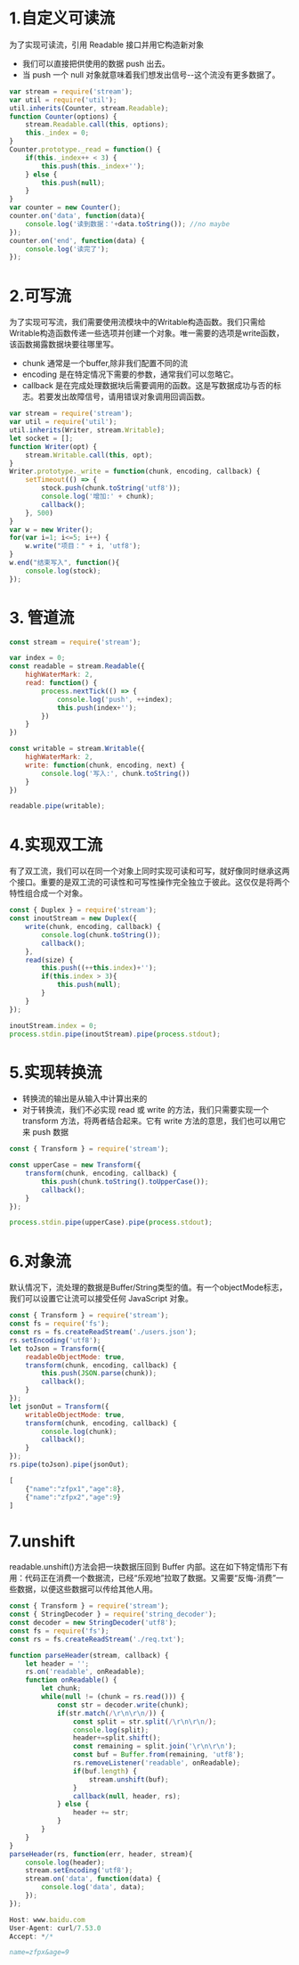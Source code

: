 # 1.自定义可读流
为了实现可读流，引用 Readable 接口并用它构造新对象
- 我们可以直接把供使用的数据 push 出去。
- 当 push 一个 null 对象就意味着我们想发出信号--这个流没有更多数据了。

```javascript
var stream = require('stream');
var util = require('util');
util.inherits(Counter, stream.Readable);
function Counter(options) {
    stream.Readable.call(this, options);
    this._index = 0;
}
Counter.prototype._read = function() {
    if(this._index++ < 3) {
        this.push(this._index+'');
    } else {
        this.push(null);
    }
}
var counter = new Counter();
counter.on('data', function(data){
    console.log('读到数据：'+data.toString()); //no maybe
});
counter.on('end', function(data) {
    console.log('读完了');
});
```
# 2.可写流
为了实现可写流，我们需要使用流模块中的Writable构造函数。我们只需给Writable构造函数传递一些选项并创建一个对象。唯一需要的选项是write函数，该函数揭露数据块要往哪里写。
- chunk 通常是一个buffer,除非我们配置不同的流
- encoding 是在特定情况下需要的参数，通常我们可以忽略它。
- callback 是在完成处理数据块后需要调用的函数。这是写数据成功与否的标志。若要发出故障信号，请用错误对象调用回调函数。
```javascript
var stream = require('stream');
var util = require('util');
util.inherits(Writer, stream.Writable);
let socket = [];
function Writer(opt) {
    stream.Writable.call(this, opt);
}
Writer.prototype._write = function(chunk, encoding, callback) {
    setTimeout(() => {
        stock.push(chunk.toString('utf8'));
        console.log('增加:' + chunk);
        callback();
    }, 500)
}
var w = new Writer();
for(var i=1; i<=5; i++) {
    w.write("项目：" + i, 'utf8');
}
w.end("结束写入", function(){
    console.log(stock);
});
```
# 3. 管道流
```javascript
const stream = require('stream');

var index = 0;
const readable = stream.Readable({
    highWaterMark: 2,
    read: function() {
        process.nextTick(() => {
            console.log('push', ++index);
            this.push(index+'');
        })
    }
})

const writable = stream.Writable({
    highWaterMark: 2,
    write: function(chunk, encoding, next) {
        console.log('写入:', chunk.toString())
    }
})

readable.pipe(writable);
```
# 4.实现双工流
有了双工流，我们可以在同一个对象上同时实现可读和可写，就好像同时继承这两个接口。重要的是双工流的可读性和可写性操作完全独立于彼此。这仅仅是将两个特性组合成一个对象。
```javascript
const { Duplex } = require('stream');
const inoutStream = new Duplex({
    write(chunk, encoding, callback) {
        console.log(chunk.toString());
        callback();
    },
    read(size) {
        this.push((++this.index)+'');
        if(this.index > 3){
            this.push(null);
        }
    }
});

inoutStream.index = 0;
process.stdin.pipe(inoutStream).pipe(process.stdout);
```
# 5.实现转换流
- 转换流的输出是从输入中计算出来的
- 对于转换流，我们不必实现 read 或 write 的方法，我们只需要实现一个 transform 方法，将两者结合起来。它有 write 方法的意思，我们也可以用它来 push 数据
```javascript
const { Transform } = require('stream');

const upperCase = new Transform({
    transform(chunk, encoding, callback) {
        this.push(chunk.toString().toUpperCase());
        callback();
    }
});

process.stdin.pipe(upperCase).pipe(process.stdout);
```
# 6.对象流
默认情况下，流处理的数据是Buffer/String类型的值。有一个objectMode标志，我们可以设置它让流可以接受任何 JavaScript 对象。
```javascript
const { Transform } = require('stream');
const fs = require('fs');
const rs = fs.createReadStream('./users.json');
rs.setEncoding('utf8');
let toJson = Transform({
    readableObjectMode: true,
    transform(chunk, encoding, callback) {
        this.push(JSON.parse(chunk));
        callback();
    }
});
let jsonOut = Transform({
    writableObjectMode: true,
    transform(chunk, encoding, callback) {
        console.log(chunk);
        callback();
    }
});
rs.pipe(toJson).pipe(jsonOut);
```
```javascript
[
    {"name":"zfpx1","age":8},
    {"name":"zfpx2","age":9}
]
```
# 7.unshift
readable.unshift()方法会把一块数据压回到 Buffer 内部。这在如下特定情形下有用：代码正在消费一个数据流，已经“乐观地”拉取了数据。又需要“反悔-消费”一些数据，以便这些数据可以传给其他人用。
```javascript
const { Transform } = require('stream');
const { StringDecoder } = require('string_decoder');
const decoder = new StringDecoder('utf8');
const fs = require('fs');
const rs = fs.createReadStream('./req.txt');

function parseHeader(stream, callback) {
    let header = '';
    rs.on('readable', onReadable);
    function onReadable() {
        let chunk;
        while(null != (chunk = rs.read())) {
            const str = decoder.write(chunk);
            if(str.match(/\r\n\r\n/)) {
                const split = str.split(/\r\n\r\n/);
                console.log(split);
                header+=split.shift();
                const remaining = split.join('\r\n\r\n');
                const buf = Buffer.from(remaining, 'utf8');
                rs.removeListener('readable', onReadable);
                if(buf.length) {
                    stream.unshift(buf);
                }
                callback(null, header, rs);
            } else {
                header += str;
            }
        }
    }
}
parseHeader(rs, function(err, header, stream){
    console.log(header);
    stream.setEncoding('utf8');
    stream.on('data', function(data) {
        console.log('data', data);
    });
});
```

```javascript
Host: www.baidu.com
User-Agent: curl/7.53.0
Accept: */*

name=zfpx&age=9
```



















